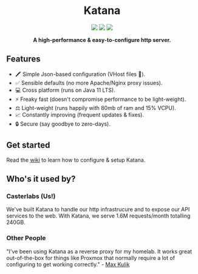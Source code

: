 <h1 align="center">Katana</h1>

<p align="center">
    <img src="https://img.shields.io/github/downloads/Casterlabs/Katana/total" />
    <img src="https://img.shields.io/badge/java-11-blue" />
    <img src="https://img.shields.io/github/v/release/casterlabs/katana" />
</p>

<p align="center">
    <b>A high-performance & easy-to-configure http server.</b>
<p>

## Features

- 🖍️ Simple Json-based configuration (VHost files 🤢).
- ✅ Sensible defaults (no more Apache/Nginx proxy issues).
- 💻 Cross platform (runs on Java 11 LTS).
- ⚡ Freaky fast (doesn't compromise performance to be light-weight).
- ⚖️ Light-weight (runs happily with 80mb of ram and 15% VCPU).
- 📈 Constantly improving (frequent updates & fixes).
- 🔒 Secure (say goodbye to zero-days).

## Get started

Read the [wiki](https://github.com/Casterlabs/Katana/wiki) to learn how to configure & setup Katana.

## Who's it used by?

### Casterlabs (Us!)

We've built Katana to handle our http infrastrucure and to expose our API services to the web. With Katana, we serve 1.6M requests/month totalling 240GB.

### Other People

"I've been using Katana as a reverse proxy for my homelab. It works great out-of-the-box for things like Proxmox that normally require a lot of configuring to get working correctly." - [Max Kulik](https://klabsdev.com)
